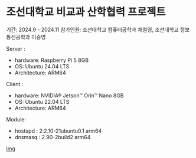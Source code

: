 # 조선대학교 비교과 산학협력 프로젝트

기간: 2024.9 - 2024.11
참가인원: 조선대학교 컴퓨터공학과 채철영, 조선대학교 정보통신공학과 이승영

Server : 
- hardware: Raspberry Pi 5 8GB
- OS: Ubuntu 24.04 LTS
- Architecture: ARM64 

Client : 
- hardware: NVIDIA® Jetson™ Orin™ Nano 8GB
- OS: Ubuntu 22.04 LTS
- Architecture: ARM64 

Module:
- hostapd : 2:2.10-21ubuntu0.1 arm64
- dnsmasq : 2.90-2build2 arm64

[img](https://github.com/user-attachments/files/21014257/posture.pdf)
